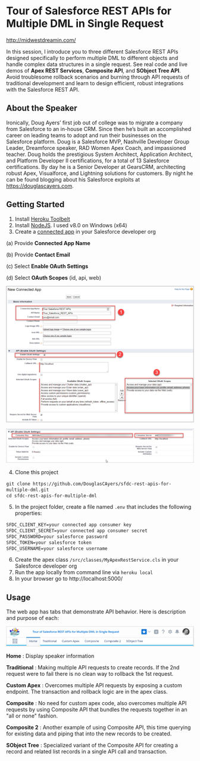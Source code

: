 # Tour of Salesforce REST APIs for Multiple DML in Single Request

http://midwestdreamin.com/

In this session, I introduce you to three different Salesforce REST APIs designed specifically
to perform multiple DML to different objects and handle complex data structures in a single request.
See real code and live demos of **Apex REST Services**, **Composite API**, and **SObject Tree API**.
Avoid troublesome rollback scenarios and burning through API requests of traditional development
and learn to design efficient, robust integrations with the Salesforce REST API.


About the Speaker
-----------------

Ironically, Doug Ayers’ first job out of college was to migrate a company from Salesforce to an in-house CRM.
Since then he’s built an accomplished career on leading teams to adopt and run their businesses on the Salesforce platform.
Doug is a Salesforce MVP, Nashville Developer Group Leader, Dreamforce speaker, RAD Women Apex Coach, and impassioned teacher.
Doug holds the prestigious System Architect, Application Architect, and Platform Developer II certifications, for a total of 13 Salesforce certifications.
By day he is a Senior Developer at GearsCRM, architecting robust Apex, Visualforce, and Lightning solutions for customers.
By night he can be found blogging about his Salesforce exploits at https://douglascayers.com.


Getting Started
---------------

1. Install [Heroku Toolbelt](https://devcenter.heroku.com/articles/heroku-cli)
2. Install [NodeJS](https://nodejs.org). I used v8.0 on Windows (x64)
3. Create a [connected app](https://help.salesforce.com/articleView?id=connected_app_create.htm&type=0&language=en_US) in your Salesforce developer org

  (a) Provide **Connected App Name**

  (b) Provide **Contact Email**

  (c) Select **Enable OAuth Settings**

  (d) Select **OAuth Scopes** (id, api, web)

![screen shot](images/connected-app1.png)

![screen shot](images/connected-app2.png)

4. Clone this project
```
git clone https://github.com/DouglasCAyers/sfdc-rest-apis-for-multiple-dml.git
cd sfdc-rest-apis-for-multiple-dml
```
5. In the project folder, create a file named `.env` that includes the following properties:
```
SFDC_CLIENT_KEY=your connected app consumer key
SFDC_CLIENT_SECRET=your connected app consumer secret
SFDC_PASSWORD=your salesforce password
SFDC_TOKEN=your salesforce token
SFDC_USERNAME=your salesforce username
```
6. Create the apex class `/src/classes/MyApexRestService.cls` in your Salesforce developer org
7. Run the app locally from command line via `heroku local`
8. In your browser go to http://localhost:5000/


Usage
-----

The web app has tabs that demonstrate API behavior. Here is description and purpose of each:

![screen shot](images/web-page-tabs.png)

**Home** : Display speaker information

**Traditional** : Making multiple API requests to create records. If the 2nd request were to fail there is no clean way to rollback the 1st request.

**Custom Apex** : Overcomes multiple API requests by exposing a custom endpoint. The transaction and rollback logic are in the apex class.

**Composite** : No need for custom apex code, also overcomes multiple API requests by using Composite API that bundles the requests together in an "all or none" fashion.

**Composite 2** : Another example of using Composite API, this time querying for existing data and piping that into the new records to be created.

**SObject Tree** : Specialized variant of the Composite API for creating a record and related list records in a single API call and transaction.